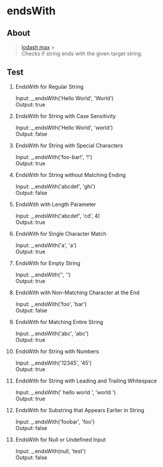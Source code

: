 # endsWith

## About

> [lodash max](https://lodash.com/docs/4.17.15#endsWith) > <br/>
> Checks if string ends with the given target string.<br/>

## Test

1. EndsWith for Regular String

   Input: \_.endsWith('Hello World', 'World')<br/> Output: true

2. EndsWith for String with Case Sensitivity

   Input: \_.endsWith('Hello World', 'world')<br/> Output: false

3. EndsWith for String with Special Characters

   Input: \_.endsWith('foo-bar!', '!')<br/> Output: true

4. EndsWith for String without Matching Ending

   Input: \_.endsWith('abcdef', 'ghi')<br/> Output: false

5. EndsWith with Length Parameter

   Input: \_.endsWith('abcdef', 'cd', 4)<br/> Output: true

6. EndsWith for Single Character Match

   Input: \_.endsWith('a', 'a')<br/> Output: true

7. EndsWith for Empty String

   Input: \_.endsWith('', '')<br/> Output: true

8. EndsWith with Non-Matching Character at the End

   Input: \_.endsWith('foo', 'bar')<br/> Output: false

9. EndsWith for Matching Entire String

   Input: \_.endsWith('abc', 'abc')<br/> Output: true

10. EndsWith for String with Numbers

    Input: \_.endsWith('12345', '45')<br/> Output: true

11. EndsWith for String with Leading and Trailing Whitespace

    Input: \_.endsWith(' hello world ', 'world ')<br/> Output: true

12. EndsWith for Substring that Appears Earlier in String

    Input: \_.endsWith('foobar', 'foo')<br/> Output: false

13. EndsWith for Null or Undefined Input

    Input: \_.endsWith(null, 'test')<br/> Output: false
